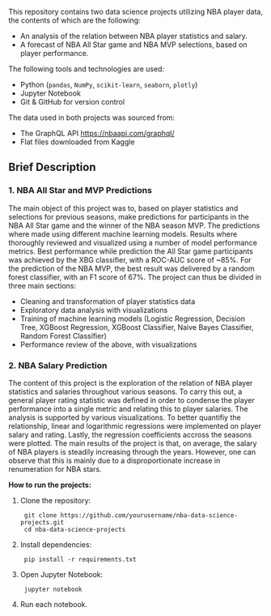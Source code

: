 This repository contains two data science projects utilizing NBA player data, the contents of which are the following:
- An analysis of the relation between NBA player statistics and salary.
- A forecast of NBA All Star game and NBA MVP selections, based on player performance.

The following tools and technologies are used:

- Python (`pandas`, `NumPy`, `scikit-learn`, `seaborn`, `plotly`)
- Jupyter Notebook
- Git & GitHub for version control

The data used in both projects was sourced from:
- The GraphQL API https://nbaapi.com/graphql/
- Flat files downloaded from Kaggle

## Brief Description

### 1. NBA All Star and MVP Predictions
The main object of this project was to, based on player statistics and selections for previous seasons, make predictions for participants in the NBA All Star game and the winner of the NBA season MVP.
The predictions where made using different machine learning models.
Results where thoroughly reviewed and visualized using a number of model performance metrics. 
Best performance while prediction the All Star game participants was achieved by the XBG classifier, with a ROC-AUC score of ~85%.
For the prediction of the NBA MVP, the best result was delivered by a random forest classifier, with an F1 score of 67%.
The project can thus be divided in three main sections:

- Cleaning and transformation of player statistics data  
- Exploratory data analysis with visualizations
- Training of machine learning models (Logistic Regression, Decision Tree, XGBoost Regression, XGBoost Classifier, Naive Bayes Classifier, Random Forest Classifier)
- Performance review of the above, with visualizations

### 2. NBA Salary Prediction
The content of this project is the exploration of the relation of NBA player statistics and salaries throughout various seasons.
To carry this out, a general player rating statistic was defined in order to condense the player performance into a single metric and relating this to player salaries.
The analysis is supported by various visualizations. 
To better quantifiy the relationship, linear and logarithmic regressions were implemented on player salary and rating. 
Lastly, the regression coefficients accross the seasons were plotted.
The main results of the project is that, on average, the salary of NBA players is steadily increasing through the years. 
However, one can observe that this is mainly due to a disproportionate increase in renumeration for NBA stars. 

**How to run the projects:**

1. Clone the repository:
    
        git clone https://github.com/yourusername/nba-data-science-projects.git
        cd nba-data-science-projects

2. Install dependencies:
   
        pip install -r requirements.txt

3. Open Jupyter Notebook:
    
        jupyter notebook

4. Run each notebook.
